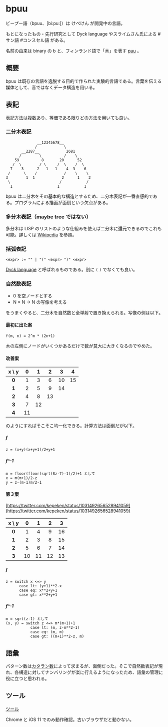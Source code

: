 # bpuu

ビープー語（bpuu、[bi:pu:]）は けぺけん が開発中の言語。

もとになったもの・先行研究として Dyck language やスライムさん氏による #サン語 #コンスセル語 がある。

名前の由来は binary の b と、フィンランド語で「木」を表す [puu](https://ja.wiktionary.org/wiki/puu) 。

## 概要

bpuu は既存の言語を逸脱する目的で作られた実験的言語である。言葉を伝える媒体として、音ではなくデータ構造を用いる。

## 表記

表記方法は複数あり、等価である限りどの方法を用いても良い。

### 二分木表記

```
              __12345678__            
             /            \           
       __2287__            2681       
      /        \          /    \      
    59          8       20      52    
   /  \        / \     /  \    /  \   
  7    3      2   1   1    4  3    6  
 /      \    /            /    \    \ 
3        1  1            2      1    2
 \                      /           / 
  1                    1           1  
```
bpuu は二分木をその基本的な構造とするため、二分木表記が一番直感的である。プログラムによる描画が面倒という欠点がある。

### 多分木表記（maybe tree ではない）

多分木は LISP のリストのような仕組みを使えば二分木に還元できるのでこれも可能。詳しくは [Wikipedia](https://ja.m.wikipedia.org/wiki/%E4%BA%8C%E5%88%86%E6%9C%A8#N%E9%80%B2%E6%9C%A8%E3%81%AE%E4%BA%8C%E5%88%86%E6%9C%A8%E8%A1%A8%E7%8F%BE) を参照。

### 括弧表記

```
<expr> := "" | "(" <expr> ")" <expr>
```
[Dyck language](https://ja.wikipedia.org/wiki/%E3%83%87%E3%82%A3%E3%83%83%E3%82%AF%E8%A8%80%E8%AA%9E) と呼ばれるものである。別に `(` `)` でなくても良い。

### 自然数表記

- 0 を空ノードとする
- N &times; N &rarr; N の写像を考える

をうまくやると、二分木を自然数と全単射で置き換えられる。写像の例は以下。

#### 最初に出た案
```
f(m, n) = 2^m * (2n+1)
```
木の左側にノードがいくつかあるだけで数が莫大に大きくなるのでやめた。

#### 改善案

|x \ y|  0|  1|  2|  3|  4|
|:---:|:-:|:-:|:-:|:-:|:-:|
|__0__|  1|  3|  6| 10| 15|
|__1__|  2|  5|  9| 14|   |
|__2__|  4|  8| 13|   |   |
|__3__|  7| 12|   |   |   |
|__4__| 11|   |   |   |   |

のようにすればそこそこ均一化できる。計算方法は面倒だが以下。
##### f
```
z = (x+y)(x+y+1)/2+y+1
```
##### f^-1
```
m = floor(floor(sqrt(8z-7)-1)/2)+1 として
x = m(m+1)/2-z
y = z-(m-1)m/2-1
```

#### 第３案
[https://twitter.com/kepeken/status/1031492656528941059](https://twitter.com/kepeken/status/1031492656528941059)

|x \ y|  0|  1|  2|  3|
|:---:|:-:|:-:|:-:|:-:|
|__0__|  1|  4|  9| 16|
|__1__|  2|  3|  8| 15|
|__2__|  5|  6|  7| 14|
|__3__| 10| 11| 12| 13|

##### f
```
z = switch x <=> y
      case lt: (y+1)**2-x
      case eq: x**2+y+1
      case gt: x**2+y+1
```
##### f^-1
```
m = sqrt(z-1) として
(x, y) = switch z <=> m*(m+1)+1
           case lt: (m, z-m**2-1)
           case eq: (m, m)
           case gt: ((m+1)**2-z, m)
```

## 語彙
パターン数は[カタラン数](https://ja.wikipedia.org/wiki/%E3%82%AB%E3%82%BF%E3%83%A9%E3%83%B3%E6%95%B0)によって求まるが、面倒だった。そこで自然数表記が現れ、各構造に対してナンバリングが楽に行えるようになったため、語彙の管理に役に立つと思われる。

## ツール

[ツール](tool)

Chrome と iOS 11 でのみ動作確認。古いブラウザだと動かない。
